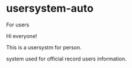 # usersystem-auto
For users 

Hi everyone!

This is a usersystm for person.

system used for official record users information.

